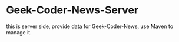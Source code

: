 Geek-Coder-News-Server
======================

this is server side, provide data for Geek-Coder-News, use Maven to manage it.
